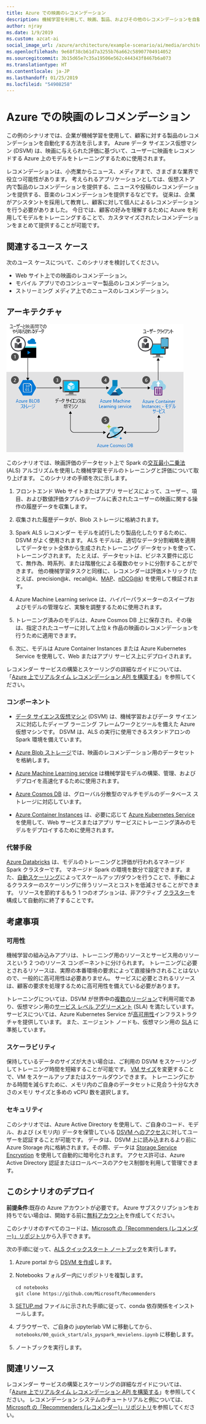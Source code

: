 ```yaml
---
title: Azure での映画のレコメンデーション
description: 機械学習を利用して、映画、製品、およびその他のレコメンデーションを自動化します。Azure 上でモデルをトレーニングするために 機械学習と Azure データ サイエンス仮想マシン (DSVM) を使用します。
author: njray
ms.date: 1/9/2019
ms.custom: azcat-ai
social_image_url: /azure/architecture/example-scenario/ai/media/architecture-movie-recommender.png
ms.openlocfilehash: 9e68f38cb61d7a3255b76a662c58907704914052
ms.sourcegitcommit: 3b15d65e7c35a19506e562c444343f8467b6a073
ms.translationtype: HT
ms.contentlocale: ja-JP
ms.lasthandoff: 01/25/2019
ms.locfileid: "54908258"
---
```

# <a name="movie-recommendations-on-azure"></a>Azure での映画のレコメンデーション

この例のシナリオでは、企業が機械学習を使用して、顧客に対する製品のレコメンデーションを自動化する方法を示します。 Azure データ サイエンス仮想マシン (DSVM) は、映画に与えられた評価に基づいて、ユーザーに映画をレコメンドする Azure 上のモデルをトレーニングするために使用されます。

レコメンデーションは、小売業からニュース、メディアまで、さまざまな業界で役立つ可能性があります。 考えられるアプリケーションとしては、仮想ストア内で製品のレコメンデーションを提供する、ニュースや投稿のレコメンデーションを提供する、音楽のレコメンデーションを提供するなどです。 従来は、企業がアシスタントを採用して教育し、顧客に対して個人によるレコメンデーションを行う必要がありました。 今日では、顧客の好みを理解するために Azure を利用してモデルをトレーニングすることで、カスタマイズされたレコメンデーションをまとめて提供することが可能です。

## <a name="relevant-use-cases"></a>関連するユース ケース

次のユース ケースについて、このシナリオを検討してください。

* Web サイト上での映画のレコメンデーション。
* モバイル アプリでのコンシューマー製品のレコメンデーション。
* ストリーミング メディア上でのニュースのレコメンデーション。

## <a name="architecture"></a>アーキテクチャ

![映画のレコメンデーションをトレーニングするための機械学習モデルのアーキテクチャ][architecture]

このシナリオでは、映画評価のデータセット上で Spark の[交互最小二乗法][als] (ALS) アルゴリズムを使用した機械学習モデルのトレーニングと評価について取り上げます。 このシナリオの手順を次に示します。

1. フロントエンド Web サイトまたはアプリ サービスによって、ユーザー、項目、および数値評価タプルのテーブルに表されたユーザーの映画に関する操作の履歴データを収集します。

2. 収集された履歴データが、Blob ストレージに格納されます。

3. Spark ALS レコメンダー モデルを試行したり製品化したりするために、DSVM がよく使用されます。 ALS モデルは、適切なデータ分割戦略を適用してデータセット全体から生成されたトレーニング データセットを使って、トレーニングされます。 たとえば、データセットは、ビジネス要件に応じて、無作為、時系列、または階層化による複数のセットに分割することができます。 他の機械学習タスクと同様に、レコメンダーは評価メトリック (たとえば、precision\@*k*、recall\@*k*、[MAP][map]、[nDCG\@k][ndcg]) を使用して検証されます。

4. Azure Machine Learning serivce は、ハイパーパラメーターのスイープおよびモデルの管理など、実験を調整するために使用されます。

5. トレーニング済みのモデルは、Azure Cosmos DB 上に保存され、その後は、指定されたユーザーに対して上位 *k* 作品の映画のレコメンデーションを行うために適用できます。

6. 次に、モデルは Azure Container Instances または Azure Kubernetes Service を使用して、Web またはアプリ サービス上にデプロイされます。

レコメンダー サービスの構築とスケーリングの詳細なガイドについては、「[Azure 上でリアルタイム レコメンデーション API を構築する][ref-arch]」を参照してください。

### <a name="components"></a>コンポーネント

* [データ サイエンス仮想マシン][dsvm] (DSVM) は、機械学習およびデータ サイエンスに対応したディープ ラーニング フレームワークとツールを備えた Azure 仮想マシンです。 DSVM は、ALS の実行に使用できるスタンドアロンの Spark 環境を備えています。

* [Azure Blob ストレージ][blob]では、映画のレコメンデーション用のデータセットを格納します。

* [Azure Machine Learning service][mls] は機械学習モデルの構築、管理、およびデプロイを高速化するために使用されます。

* [Azure Cosmos DB][cosmosdb] は、グローバル分散型のマルチモデルのデータベース ストレージに対応しています。

* [Azure Container Instances][aci] は、必要に応じて [Azure Kubernetes Service][aks] を使用して、Web サービスまたはアプリ サービスにトレーニング済みのモデルをデプロイするために使用されます。

### <a name="alternatives"></a>代替手段

[Azure Databricks][databricks] は、モデルのトレーニングと評価が行われるマネージド Spark クラスターです。 マネージド Spark の環境を数分で設定できます。また、[自動スケーリング][autoscale]によってスケールアップ/ダウンを行うことで、手動によるクラスターのスケーリングに伴うリソースとコストを低減させることができます。 リソースを節約するもう 1 つのオプションは、非アクティブ [クラスター][clusters]を構成して自動的に終了することです。

## <a name="considerations"></a>考慮事項

### <a name="availability"></a>可用性

機械学習の組み込みアプリは、トレーニング用のリソースとサービス用のリソースという 2 つのリソース コンポーネントに分けられます。 トレーニングに必要とされるリソースは、実際の本番環境の要求によって直接操作されることはないので、一般的に高可用性は必要ありません。 サービスに必要とされるリソースは、顧客の要求を処理するために高可用性を備えている必要があります。

トレーニングについては、DSVM が世界中の[複数のリージョン][regions]で利用可能であり、仮想マシン用の[サービス レベル アグリーメント][sla] (SLA) を満たしています。 サービスについては、Azure Kubernetes Service が[高可用性][ha]インフラストラクチャを提供しています。 また、エージェント ノードも、仮想マシン用の [SLA][sla-aks] に準拠しています。

### <a name="scalability"></a>スケーラビリティ

保持しているデータのサイズが大きい場合は、ご利用の DSVM をスケーリングしてトレーニング時間を短縮することが可能です。 [VM サイズ][vm-size]を変更することで、VM をスケールアップまたはスケールダウンできます。 トレーニングにかかる時間を減らすために、メモリ内のご自身のデータセットに見合う十分な大きさのメモリ サイズと多めの vCPU 数を選択します。

### <a name="security"></a>セキュリティ

このシナリオでは、Azure Active Directory を使用して、ご自身のコード、モデル、および (メモリ内) データを保管している [DSVM へのアクセス][dsvm-id]に対してユーザーを認証することが可能です。 データは、DSVM 上に読み込まれるより前に Azure Storage 内に格納されます。その際、データは [Storage Service Encryption][storage-security] を使用して自動的に暗号化されます。 アクセス許可は、Azure Active Directory 認証またはロールベースのアクセス制御を利用して管理できます。

## <a name="deploy-this-scenario"></a>このシナリオのデプロイ

**前提条件**:既存の Azure アカウントが必要です。 Azure サブスクリプションをお持ちでない場合は、開始する前に[無料アカウント][free]を作成してください。

このシナリオのすべてのコードは、[Microsoft の「Recommenders (レコメンダー)」リポジトリ][github]から入手できます。

次の手順に従って、[ALS クイックスタート ノートブック][notebook]を実行します。

1. Azure portal から [DSVM を作成][dsvm-ubuntu]します。

2. Notebooks フォルダー内にリポジトリを複製します。

    ```shell
    cd notebooks
    git clone https://github.com/Microsoft/Recommenders
    ```

3. [SETUP.md][setup] ファイルに示された手順に従って、conda 依存関係をインストールします。

4. ブラウザーで、ご自身の jupyterlab VM に移動してから、`notebooks/00_quick_start/als_pyspark_movielens.ipynb` に移動します。

5. ノートブックを実行します。

## <a name="related-resources"></a>関連リソース

レコメンダー サービスの構築とスケーリングの詳細なガイドについては、「[Azure 上でリアルタイム レコメンデーション API を構築する][ref-arch]」を参照してください。 レコメンデーション システムのチュートリアルと例については、[Microsoft の「Recommenders (レコメンダー)」リポジトリ][github]を参照してください。

[architecture]: ./media/architecture-movie-recommender.png
[aci]: /azure/container-instances/container-instances-overview
[aad]: /azure/active-directory-b2c/active-directory-b2c-overview
[aks]: /azure/aks/intro-kubernetes
[als]: https://spark.apache.org/docs/latest/ml-collaborative-filtering.html
[autoscale]: https://docs.azuredatabricks.net/user-guide/clusters/sizing.html#autoscaling
[blob]: /azure/storage/blobs/storage-blobs-introduction
[clusters]: https://docs.azuredatabricks.net/user-guide/clusters/configure.html
[cosmosdb]: /azure/cosmos-db/introduction
[databricks]: /azure/azure-databricks/what-is-azure-databricks
[dsvm]: /azure/machine-learning/data-science-virtual-machine/overview
[dsvm-id]: /azure/machine-learning/data-science-virtual-machine/dsvm-common-identity
[dsvm-ubuntu]: /azure/machine-learning/data-science-virtual-machine/dsvm-ubuntu-intro
[free]: https://azure.microsoft.com/free/?WT.mc_id=A261C142F
[github]: https://github.com/Microsoft/Recommenders
[ha]: /azure/aks/container-service-quotas
[map]: https://en.wikipedia.org/wiki/Evaluation_measures_(information_retrieval)
[mls]: /azure/machine-learning/service/
[n-tier]: /azure/architecture/reference-architectures/n-tier/n-tier-cassandra
[ndcg]: https://en.wikipedia.org/wiki/Discounted_cumulative_gain
[notebook]: https://github.com/Microsoft/Recommenders/notebooks/00_quick_start/als_pyspark_movielens.ipynb
[ref-arch]: /azure/architecture/reference-architectures/ai/real-time-recommendation
[regions]: https://azure.microsoft.com/en-us/global-infrastructure/services/?products=virtual-machines&regions=all
[resiliency]: /azure/architecture/resiliency/
[sec-docs]: /azure/security/
[setup]: https://github.com/Microsoft/Recommenders/blob/master/SETUP.md%60
[sla]: https://azure.microsoft.com/en-us/support/legal/sla/virtual-machines/v1_8/
[sla-aks]: https://azure.microsoft.com/en-us/support/legal/sla/kubernetes-service/v1_0/
[storage-security]: /azure/storage/common/storage-service-encryption
[vm-size]: /azure/virtual-machines/virtual-machines-linux-change-vm-size
